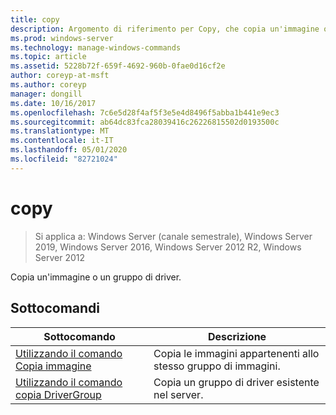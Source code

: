 ```yaml
---
title: copy
description: Argomento di riferimento per Copy, che copia un'immagine o un gruppo di driver.
ms.prod: windows-server
ms.technology: manage-windows-commands
ms.topic: article
ms.assetid: 5228b72f-659f-4692-960b-0fae0d16cf2e
author: coreyp-at-msft
ms.author: coreyp
manager: dongill
ms.date: 10/16/2017
ms.openlocfilehash: 7c6e5d28f4af5f3e5e4d8496f5abba1b441e9ec3
ms.sourcegitcommit: ab64dc83fca28039416c26226815502d0193500c
ms.translationtype: MT
ms.contentlocale: it-IT
ms.lasthandoff: 05/01/2020
ms.locfileid: "82721024"
---
```

# <a name="copy"></a>copy

> Si applica a: Windows Server (canale semestrale), Windows Server 2019, Windows Server 2016, Windows Server 2012 R2, Windows Server 2012

Copia un'immagine o un gruppo di driver.

## <a name="subcommands"></a>Sottocomandi
|Sottocomando|Descrizione|
|-------|--------|
|[Utilizzando il comando Copia immagine](using-the-copy-image-command.md)|Copia le immagini appartenenti allo stesso gruppo di immagini.|
|[Utilizzando il comando copia DriverGroup](using-the-copy-drivergroup-command.md)|Copia un gruppo di driver esistente nel server.|
